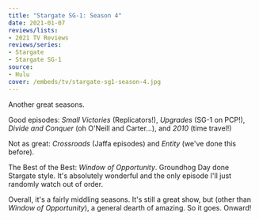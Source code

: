 ```yaml
---
title: "Stargate SG-1: Season 4"
date: 2021-01-07
reviews/lists:
- 2021 TV Reviews
reviews/series:
- Stargate
- Stargate SG-1
source:
- Hulu
cover: /embeds/tv/stargate-sg1-season-4.jpg
---
```

Another great seasons. 

Good episodes: *Small Victories* (Replicators!), *Upgrades* (SG-1 on PCP!), *Divide and Conquer* (oh O'Neill and Carter...), and *2010* (time travel!)

Not as great: *Crossroads* (Jaffa episodes) and *Entity* (we've done this before). 

The Best of the Best: *Window of Opportunity*. Groundhog Day done Stargate style. It's absolutely wonderful and the only episode I'll just randomly watch out of order.

Overall, it's a fairly middling seasons. It's still a great show, but (other than *Window of Opportunity*), a general dearth of amazing. So it goes. Onward!